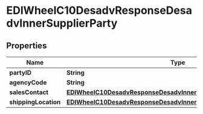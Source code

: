 

# EDIWheelC10DesadvResponseDesadvInnerSupplierParty


## Properties

| Name | Type | Description | Notes |
|------------ | ------------- | ------------- | -------------|
|**partyID** | **String** |  |  |
|**agencyCode** | **String** |  |  |
|**salesContact** | [**EDIWheelC10DesadvResponseDesadvInnerSupplierPartySalesContact**](EDIWheelC10DesadvResponseDesadvInnerSupplierPartySalesContact.md) |  |  [optional] |
|**shippingLocation** | [**EDIWheelC10DesadvResponseDesadvInnerSupplierPartyShippingLocation**](EDIWheelC10DesadvResponseDesadvInnerSupplierPartyShippingLocation.md) |  |  [optional] |




